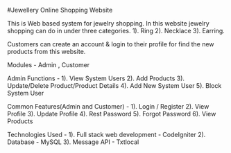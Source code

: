 #Jewellery Online Shopping Website

This is Web based system for jewelry shopping. In this website jewelry shopping can
do in under three categories.
   1). Ring
   2). Necklace
   3). Earring.
   
   Customers can create an account & login to their profile for find the new products from this website.
   
   Modules - Admin , Customer
   
   Admin Functions -
       1). View System Users
       2). Add Products
       3). Update/Delete Product/Product Details
       4). Add New System User
       5). Block System User
   
   Common Features(Admin and Customer) -
       1). Login / Register
       2). View Profile
       3). Update Profile
       4). Rest Password
       5). Forgot Password
       6). View Products
   
   Technologies Used -
       1). Full stack web development - CodeIgniter
       2). Database - MySQL
       3). Message API - Txtlocal